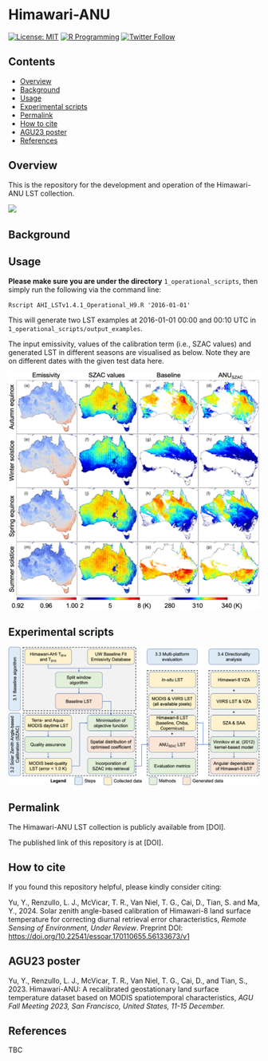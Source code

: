 # Himawari-ANU

[![License: MIT](https://img.shields.io/badge/License-MIT-yellow.svg)](https://opensource.org/licenses/MIT)
[![R Programming](https://img.shields.io/badge/-R%20Programming-3776AB?style=flat&logo=R&logoColor=white)](https://www.r-project.org/)
[![Twitter Follow](https://img.shields.io/twitter/follow/yy_nash13?style=social)](https://twitter.com/yy_nash13)

## Contents

- [Overview](#overview)
- [Background](#background)
- [Usage](#usage)
- [Experimental scripts](#experimental-scripts)
- [Permalink](#permalink)
- [How to cite](#how-to-cite)
- [AGU23 poster](#agu23-poster)
- [References](#references)

## Overview

This is the repository for the development and operation of the Himawari-ANU LST collection.

![](figures/graphical_abstract.png)

## Background

## Usage

**Please make sure you are under the directory** `1_operational_scripts`, then simply run the following via the command line:

```
Rscript AHI_LSTv1.4.1_Operational_H9.R '2016-01-01'
```

This will generate two LST examples at 2016-01-01 00:00 and 00:10 UTC in `1_operational_scripts/output_examples`.

The input emissivity, values of the calibration term (i.e., SZAC values) and generated LST in different seasons are visualised as below. Note they are on different dates with the given test data here.

![](figures/lst_examples.png)

## Experimental scripts

![](figures/experimental_design.png)

## Permalink

The Himawari-ANU LST collection is publicly available from [DOI].

The published link of this repository is at [DOI].

## How to cite

If you found this repository helpful, please kindly consider citing:

Yu, Y., Renzullo, L. J., McVicar, T. R., Van Niel, T. G., Cai, D., Tian, S. and Ma, Y., 2024. Solar zenith angle-based calibration of Himawari-8 land surface temperature for correcting diurnal retrieval error characteristics, *Remote Sensing of Environment, Under Review*. Preprint DOI: https://doi.org/10.22541/essoar.170110655.56133673/v1

## AGU23 poster
Yu, Y., Renzullo, L. J., McVicar, T. R., Van Niel, T. G., Cai, D., and Tian, S., 2023. Himawari-ANU: A recalibrated geostationary land surface temperature dataset based on MODIS spatiotemporal characteristics, *AGU Fall Meeting 2023, San Francisco, United States, 11-15 December.*

## References

TBC